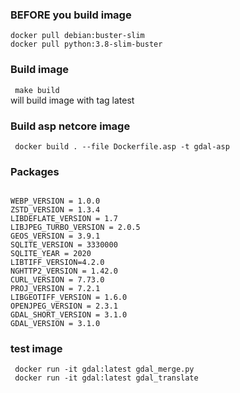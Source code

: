 ### BEFORE you build image
<code>docker pull debian:buster-slim </code>  
<code>docker pull python:3.8-slim-buster</code>  


### Build image
<code> make build </code>  
will build image with tag latest 
### Build asp netcore image
<code> docker build . --file Dockerfile.asp -t gdal-asp </code>

 

### Packages

<code>
WEBP_VERSION = 1.0.0  
ZSTD_VERSION = 1.3.4  
LIBDEFLATE_VERSION = 1.7  
LIBJPEG_TURBO_VERSION = 2.0.5  
GEOS_VERSION = 3.9.1
SQLITE_VERSION = 3330000
SQLITE_YEAR = 2020
LIBTIFF_VERSION=4.2.0
NGHTTP2_VERSION = 1.42.0
CURL_VERSION = 7.73.0
PROJ_VERSION = 7.2.1
LIBGEOTIFF_VERSION = 1.6.0
OPENJPEG_VERSION = 2.3.1
GDAL_SHORT_VERSION = 3.1.0
GDAL_VERSION = 3.1.0
</code>


### test image
<code> docker run -it gdal:latest gdal_merge.py</code>   
<code> docker run -it gdal:latest gdal_translate</code>  
